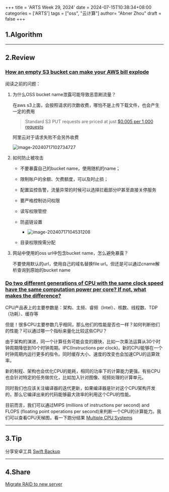 +++
title = 'ARTS Week 29, 2024'
date = 2024-07-15T10:38:34+08:00
categories = ['ARTS']
tags = ["oss", "云计算"]
author=  "Abner Zhou"
draft = false
+++
## 1.Algorithm

---

## 2.Review

### [How an empty S3 bucket can make your AWS bill explode](https://medium.com/@maciej.pocwierz/how-an-empty-s3-bucket-can-make-your-aws-bill-explode-934a383cb8b1)

阅读之前的问题：

1. 为什么OSS bucket name泄露可能导致恶意刷流量？

    在aws s3上面，会按照请求的次数收费，哪怕不是上传下载文件，也会产生一定的费用
    >Standard S3 PUT requests are priced at just [$0.005 per 1,000 requests](https://aws.amazon.com/s3/pricing/)

    阿里云对于请求失败不会另外收费

    ![image-20240717102734727](https://aiit-backup.oss-cn-shanghai.aliyuncs.com/images/2024/07/093dd7ee38bda91dfe0371b1dde5d8fd-image-20240717102734727.png)

2. 如何防止被攻击

    - 不要暴露自己的bucket name，使用随机的name；

    - 限制账户的余额、欠费额度，可以及时止损；

    - 配置监控告警，流量异常的时候可以选择拦截部分IP甚至直接关停服务
    - 要严格控制访问权限
    - 读写权限管控
    - 防盗链设置
        - ![image-20240717104531208](https://aiit-backup.oss-cn-shanghai.aliyuncs.com/images/2024/07/b4e56005e3a06e4de80cca7ecbfe75b5-image-20240717104531208.png)
    - 目录权限按需分配

3. 网站中使用的oss url中包含bucket name，怎么避免暴露？

   不要使用默认的url，使用自己的域名替换file url。但还是可以通过cname解析查询到原始的bucket name

### [Do two different generations of CPU with the same clock speed have the same computation power per core? If not, what makes the difference?](https://www.quora.com/Do-two-different-generations-of-CPU-with-the-same-clock-speed-have-the-same-computation-power-per-core-If-not-what-makes-the-difference)

CPU产品表上的主要参数是：架构、主频、睿频（Intel）、核数、线程数、TDP（功耗）、缓存等

但是！很多CPU主要参数几乎相同，那么他们的性能是否也一样？如何判断他们的性能？可以通过哪一个指标来量化比较这些CPU？

由于架构的演进，同一个计算任务可能会变的跟快，比如一次乘法运算从30个时钟周期降低到10个时钟周期。IPC(Instructions per clock)，新的CPU能够在一个时钟周期内运行更多的指令。同时缓存大小、速度的改变也会加速CPU的运算效率。

新的制程、架构也会优化CPU的能耗，相同的功率下的计算能力更强。有些CPU也会针对特定的任务做优化，比如加入针对图像、视频处理的计算单元。

同时我们也应该关注编译器的迭代更新，如果编译器是针对这个CPU架构开发的，那么它编译出来的代码能够最大效率的利用这个CPU的性能。

目前而言，我们可以通过MIPS (millions of instructions per second) and FLOPS (floating point operations per second)来判断一个CPU的计算能力。我们可以查看CPU天梯图，看一下跑分结果 [Multiple CPU Systems
](https://www.cpubenchmark.net/multi_cpu.html)

---

## 3.Tip

分享安卓工具 [Swift Backup](https://swiftapps.org/)

---

## 4.Share

[Migrate RAID to new server](/posts/migrate_raid_to_new_server/)